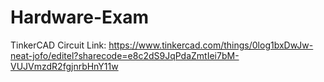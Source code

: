 # Hardware-Exam

TinkerCAD Circuit Link: https://www.tinkercad.com/things/0log1bxDwJw-neat-jofo/editel?sharecode=e8c2dS9JqPdaZmtIei7bM-VUJVmzdR2fgjnrbHnY11w
